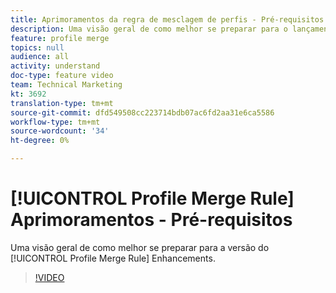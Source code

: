 ```yaml
---
title: Aprimoramentos da regra de mesclagem de perfis - Pré-requisitos
description: Uma visão geral de como melhor se preparar para o lançamento dos Aprimoramentos de regras de mesclagem de Perfis.
feature: profile merge
topics: null
audience: all
activity: understand
doc-type: feature video
team: Technical Marketing
kt: 3692
translation-type: tm+mt
source-git-commit: dfd549508cc223714bdb07ac6fd2aa31e6ca5586
workflow-type: tm+mt
source-wordcount: '34'
ht-degree: 0%

---
```



# [!UICONTROL Profile Merge Rule] Aprimoramentos - Pré-requisitos

Uma visão geral de como melhor se preparar para a versão do [!UICONTROL Profile Merge Rule] Enhancements.

>[!VIDEO](https://video.tv.adobe.com/v/28971/?quality=12)

